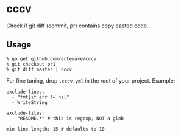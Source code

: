 cccv
====

Check if git diff (commit, pr) contains copy pasted code.

## Usage

```
% go get github.com/artemave/cccv
% git checkout pr1
% git diff master | cccv
```

For fine tuning, drop `.cccv.yml` in the root of your project. Example:
```
exclude-lines:
  - "fmt|if err != nil"
  - WriteString

exclude-files:
  - "README.*" # this is regexp, NOT a glob

min-line-length: 15 # defaults to 10
